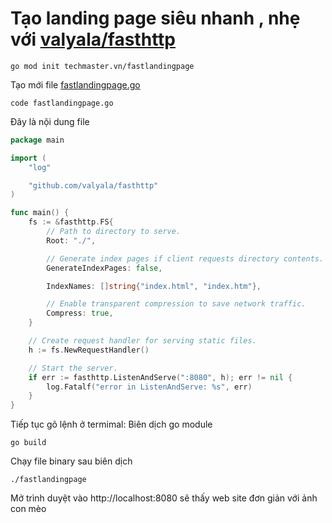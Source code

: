 # Tạo landing page siêu nhanh , nhẹ với [valyala/fasthttp](https://github.com/valyala/fasthttp)

```
go mod init techmaster.vn/fastlandingpage
```

Tạo mới file [fastlandingpage.go](fastlandingpage.go)
```
code fastlandingpage.go
```
Đây là nội dung file
```go
package main

import (
	"log"

	"github.com/valyala/fasthttp"
)

func main() {
	fs := &fasthttp.FS{
		// Path to directory to serve.
		Root: "./",

		// Generate index pages if client requests directory contents.
		GenerateIndexPages: false,

		IndexNames: []string{"index.html", "index.htm"},

		// Enable transparent compression to save network traffic.
		Compress: true,
	}

	// Create request handler for serving static files.
	h := fs.NewRequestHandler()

	// Start the server.
	if err := fasthttp.ListenAndServe(":8080", h); err != nil {
		log.Fatalf("error in ListenAndServe: %s", err)
	}
}
```

Tiếp tục gõ lệnh ở termimal:
Biên dịch go module
```
go build
```

Chạy file binary sau biên dịch
```
./fastlandingpage
```

Mở trình duyệt vào http://localhost:8080 sẽ thấy web site đơn giản với ảnh con mèo